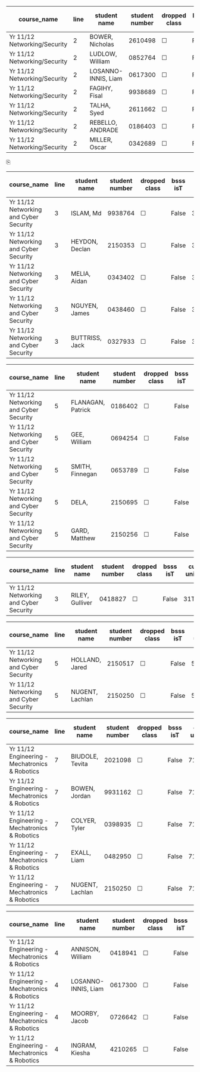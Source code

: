 course_name | line | student name | student number |dropped class |bsss isT | current unit code | alternative code (if required) | manually checked?
-- | -- | -- | -- | -- | -- | -- | -- | --
Yr 11/12 Networking/Security | 2 | BOWER, Nicholas | 2610498 | ☐  | False | 21TNTRS2 | 21TNARS2 | ☐
Yr 11/12 Networking/Security | 2 | LUDLOW, William | 0852764 | ☐  | False | 21TNTRS2 | 21TNARS2 | ☐
Yr 11/12 Networking/Security | 2 | LOSANNO-INNIS, Liam | 0617300 | ☐  | False | 21TNTRS2 | 21TNARS2 | ☐
Yr 11/12 Networking/Security | 2 | FAGIHY, Fisal | 9938689 | ☐  | False | 21TNTRS2 | 21TNARS2 | ☐
Yr 11/12 Networking/Security | 2 | TALHA, Syed | 2611662 | ☐  | False | 21TNTRS2 | 21TNARS2 | ☐
Yr 11/12 Networking/Security | 2 | REBELLO, ANDRADE | 0186403 | ☐  | False | 21TNTRS2 | 21TNARS2 | ☐
Yr 11/12 Networking/Security | 2 | MILLER, Oscar | 0342689 | ☐  | False | 21TNTRS2 | 21TNARS2 | ☐


⎘

course_name | line | student name | student number |dropped class |bsss isT | current unit code | alternative code (if required) | manually checked?
-- | -- | -- | -- | -- | -- | -- | -- | --
Yr 11/12 Networking and Cyber Security | 3 | ISLAM, Md | 9938764 | ☐  | False | 31TNTRS2 | 31TNARS2 | ☐
Yr 11/12 Networking and Cyber Security | 3 | HEYDON, Declan | 2150353 | ☐  | False | 31TNTRS2 | 31TNARS2 | ☐
Yr 11/12 Networking and Cyber Security | 3 | MELIA, Aidan | 0343402 | ☐  | False | 31TNTRS2 | 31TNARS2 | ☐
Yr 11/12 Networking and Cyber Security | 3 | NGUYEN, James | 0438460 | ☐  | False | 31TNTRS2 | 31TNARS2 | ☐
Yr 11/12 Networking and Cyber Security | 3 | BUTTRISS, Jack | 0327933 | ☐  | False | 31TNTRS2 | 31TNARS2 | ☐


course_name | line | student name | student number |dropped class |bsss isT | current unit code | alternative code (if required) | manually checked?
-- | -- | -- | -- | -- | -- | -- | -- | --
Yr 11/12 Networking and Cyber Security | 5 | FLANAGAN, Patrick | 0186402 | ☐  | False | 51TNTRS2 | 51TNARS2 | ☐
Yr 11/12 Networking and Cyber Security | 5 | GEE, William | 0694254 | ☐  | False | 51TNTRS2 | 51TNARS2 | ☐
Yr 11/12 Networking and Cyber Security | 5 | SMITH, Finnegan | 0653789 | ☐  | False | 51TNTRS2 | 51TNARS2 | ☐
Yr 11/12 Networking and Cyber Security | 5 | DELA,  | 2150695 | ☐  | False | 51TNTRS2 | 51TNARS2 | ☐
Yr 11/12 Networking and Cyber Security | 5 | GARD, Matthew | 2150256 | ☐  | False | 51TNTRS2 | 51TNARS2 | ☐

course_name | line | student name | student number |dropped class |bsss isT | current unit code | alternative code (if required) | manually checked?
-- | -- | -- | -- | -- | -- | -- | -- | --
Yr 11/12 Networking and Cyber Security | 3 | RILEY, Gulliver | 0418827 | ☐  | False | 31TNTRS2 | 31TNARS2 | ☐



course_name | line | student name | student number |dropped class |bsss isT | current unit code | alternative code (if required) | manually checked?
-- | -- | -- | -- | -- | -- | -- | -- | --
Yr 11/12 Networking and Cyber Security | 5 | HOLLAND, Jared | 2150517 | ☐  | False | 51TNTRS2 | 51TNARS2 | ☐
Yr 11/12 Networking and Cyber Security | 5 | NUGENT, Lachlan | 2150250 | ☐  | False | 51TNTRS2 | 51TNARS2 | ☐



course_name | line | student name | student number |dropped class |bsss isT | current unit code | alternative code (if required) | manually checked?
-- | -- | -- | -- | -- | -- | -- | -- | --
Yr 11/12 Engineering - Mechatronics & Robotics | 7 | BIUDOLE, Tevita | 2021098 | ☐  | False | 71TSTQS2 | 71TSAQS2 | ☐
Yr 11/12 Engineering - Mechatronics & Robotics | 7 | BOWEN, Jordan | 9931162 | ☐  | False | 71TSTQS2 | 71TSAQS2 | ☐
Yr 11/12 Engineering - Mechatronics & Robotics | 7 | COLYER, Tyler | 0398935 | ☐  | False | 71TSTQS2 | 71TSAQS2 | ☐
Yr 11/12 Engineering - Mechatronics & Robotics | 7 | EXALL, Liam | 0482950 | ☐  | False | 71TSTQS2 | 71TSAQS2 | ☐
Yr 11/12 Engineering - Mechatronics & Robotics | 7 | NUGENT, Lachlan | 2150250 | ☐  | False | 71TSTQS2 | 71TSAQS2 | ☐


course_name | line | student name | student number |dropped class |bsss isT | current unit code | alternative code (if required) | manually checked?
-- | -- | -- | -- | -- | -- | -- | -- | --
Yr 11/12 Engineering - Mechatronics & Robotics | 4 | ANNISON, William | 0418941 | ☐  | False | 41TSTQS2 | 41TSAQS2 | ☐
Yr 11/12 Engineering - Mechatronics & Robotics | 4 | LOSANNO-INNIS, Liam | 0617300 | ☐  | False | 41TSTQS2 | 41TSAQS2 | ☐
Yr 11/12 Engineering - Mechatronics & Robotics | 4 | MOORBY, Jacob | 0726642 | ☐  | False | 41TSTQS2 | 41TSAQS2 | ☐
Yr 11/12 Engineering - Mechatronics & Robotics | 4 | INGRAM, Kiesha | 4210265 | ☐  | False | 41TSTQS2 | 41TSAQS2 | ☐